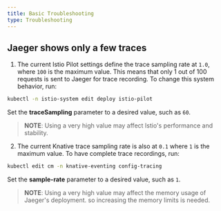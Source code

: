 ```yaml
---
title: Basic Troubleshooting
type: Troubleshooting
---
```


## Jaeger shows only a few traces

1. The current Istio Pilot settings define the trace sampling rate at `1.0`, where `100` is the maximum value. This means that only 1 out of 100 requests is sent to Jaeger for trace recording. To change this system behavior, run:

```bash
kubectl -n istio-system edit deploy istio-pilot
```
Set the **traceSampling** parameter to a desired value, such as `60`.

>**NOTE**: Using a very high value may affect Istio's performance and stability.

2. The current Knative trace sampling rate is also at `0.1` where `1` is the maximum value. To have complete trace recordings, run:

```bash
kubectl edit cm -n knative-eventing config-tracing
```
Set the **sample-rate** parameter to a desired value, such as `1`.

>**NOTE**: Using a very high value may affect the memory usage of Jaeger's deployment. so increasing the memory limits is needed.
